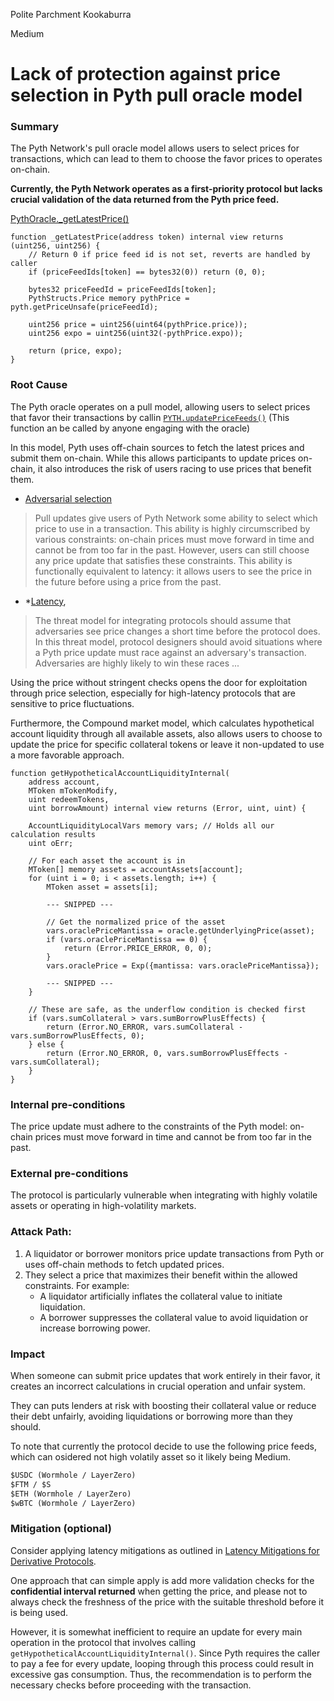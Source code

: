Polite Parchment Kookaburra

Medium

# Lack of protection against price selection in Pyth pull oracle model

### Summary
The Pyth Network's pull oracle model allows users to select prices for transactions, which can lead to them to choose the favor prices to operates on-chain. 

**Currently, the Pyth Network operates as a first-priority protocol but lacks crucial validation of the data returned from the Pyth price feed.**

[PythOracle._getLatestPrice()](https://github.com/sherlock-audit/2024-12-mach-finance/blob/main/contracts/src/Oracles/Pyth/PythOracle.sol#L93-L104)
```solidity
function _getLatestPrice(address token) internal view returns (uint256, uint256) {
    // Return 0 if price feed id is not set, reverts are handled by caller
    if (priceFeedIds[token] == bytes32(0)) return (0, 0);

    bytes32 priceFeedId = priceFeedIds[token];
    PythStructs.Price memory pythPrice = pyth.getPriceUnsafe(priceFeedId);

    uint256 price = uint256(uint64(pythPrice.price));
    uint256 expo = uint256(uint32(-pythPrice.expo));

    return (price, expo);
}
```
### Root Cause


The Pyth oracle operates on a pull model, allowing users to select prices that favor their transactions by callin [`PYTH.updatePriceFeeds()`](https://vscode.blockscan.com/ethereum/0xdd24f84d36bf92c65f92307595335bdfab5bbd21) (This function an be called by anyone engaging with the oracle)

In this model, Pyth uses off-chain sources to fetch the latest prices and submit them on-chain. While this allows participants to update prices on-chain, it also introduces the risk of users racing to use prices that benefit them.

* [Adversarial selection](https://docs.pyth.network/price-feeds/best-practices#adversarial-selection) 
> Pull updates give users of Pyth Network some ability to select which price to use in a transaction. This ability is highly circumscribed by various constraints: on-chain prices must move forward in time and cannot be from too far in the past. However, users can still choose any price update that satisfies these constraints. This ability is functionally equivalent to latency: it allows users to see the price in the future before using a price from the past.

* *[Latency](https://docs.pyth.network/price-feeds/best-practices#latency), 
> The threat model for integrating protocols should assume that adversaries see price changes a short time before the protocol does. In this threat model, protocol designers should avoid situations where a Pyth price update must race against an adversary's transaction. Adversaries are highly likely to win these races ...

Using the price without stringent checks opens the door for exploitation through price selection, especially for high-latency protocols that are sensitive to price fluctuations.

Furthermore, the Compound market model, which calculates hypothetical account liquidity through all available assets, also allows users to choose to update the price for specific collateral tokens or leave it non-updated to use a more favorable approach.

```solidity
function getHypotheticalAccountLiquidityInternal(
    address account,
    MToken mTokenModify,
    uint redeemTokens,
    uint borrowAmount) internal view returns (Error, uint, uint) {

    AccountLiquidityLocalVars memory vars; // Holds all our calculation results
    uint oErr;

    // For each asset the account is in
    MToken[] memory assets = accountAssets[account];
    for (uint i = 0; i < assets.length; i++) {
        MToken asset = assets[i];

        --- SNIPPED ---

        // Get the normalized price of the asset
        vars.oraclePriceMantissa = oracle.getUnderlyingPrice(asset);
        if (vars.oraclePriceMantissa == 0) {
            return (Error.PRICE_ERROR, 0, 0);
        }
        vars.oraclePrice = Exp({mantissa: vars.oraclePriceMantissa});

        --- SNIPPED ---
    }

    // These are safe, as the underflow condition is checked first
    if (vars.sumCollateral > vars.sumBorrowPlusEffects) {
        return (Error.NO_ERROR, vars.sumCollateral - vars.sumBorrowPlusEffects, 0);
    } else {
        return (Error.NO_ERROR, 0, vars.sumBorrowPlusEffects - vars.sumCollateral);
    }
}
```
### Internal pre-conditions

The price update must adhere to the constraints of the Pyth model: on-chain prices must move forward in time and cannot be from too far in the past.


### External pre-conditions

The protocol is particularly vulnerable when integrating with highly volatile assets or operating in high-volatility markets.

### Attack Path:

1. A liquidator or borrower monitors price update transactions from Pyth or uses off-chain methods to fetch updated prices.
2. They select a price that maximizes their benefit within the allowed constraints. For example: 
   - A liquidator artificially inflates the collateral value to initiate liquidation.  
   - A borrower suppresses the collateral value to avoid liquidation or increase borrowing power.  

### Impact

When someone can submit price updates that work entirely in their favor, it creates an incorrect calculations in crucial operation and unfair system. 

They can puts lenders at risk with boosting their collateral value or reduce their debt unfairly, avoiding liquidations or borrowing more than they should. 

To note that currently the protocol decide to use the following price feeds, which can osidered not high volatily asset so it likely being Medium.
```markdown
$USDC (Wormhole / LayerZero)
$FTM / $S
$ETH (Wormhole / LayerZero)
$wBTC (Wormhole / LayerZero)
``` 

### Mitigation (optional)
Consider applying latency mitigations as outlined in [Latency Mitigations for Derivative Protocols](https://docs.pyth.network/price-feeds/best-practices#latency-mitigations-for-derivative-protocols).

One approach that can simple apply is add more validation checks for the **confidential interval returned** when getting the price, and please not to always check the freshness of the price with the suitable threshold before it is being used.

However, it is somewhat inefficient to require an update for every main operation in the protocol that involves calling `getHypotheticalAccountLiquidityInternal()`. Since Pyth requires the caller to pay a fee for every update, looping through this process could result in excessive gas consumption. Thus, the recommendation is to perform the necessary checks before proceeding with the transaction.